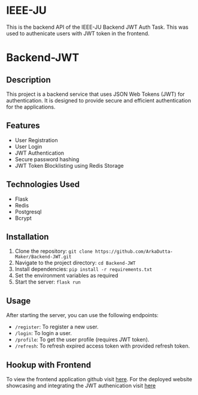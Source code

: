 # IEEE-JU
This is the backend API of the IEEE-JU Backend JWT Auth Task.
  This was used to authenicate users with JWT token in the frontend.

# Backend-JWT

## Description
This project is a backend service that uses JSON Web Tokens (JWT) for authentication. It is designed to provide secure and efficient authentication for the applications.

## Features
- User Registration
- User Login
- JWT Authentication
- Secure password hashing
- JWT Token Blocklisting using Redis Storage

## Technologies Used
- Flask
- Redis
- Postgresql
- Bcrypt

## Installation
1. Clone the repository: `git clone https://github.com/ArkaDutta-Maker/Backend-JWT.git`
2. Navigate to the project directory: `cd Backend-JWT`
3. Install dependencies: `pip install -r requirements.txt`
4. Set the environment variables as required
5. Start the server: `flask run`

## Usage
After starting the server, you can use the following endpoints:
- `/register`: To register a new user.
- `/login`: To login a user.
- `/profile`: To get the user profile (requires JWT token).
- `/refresh`: To refresh expired access token with provided refresh token.
## Hookup with Frontend
To view the frontend application github visit [here](https://github.com/ArkaDutta-Maker/Frontend-Form).
For the deployed website showcasing and integrating the JWT authenication visit [here](https://frontend-form-2vk3.onrender.com/) 
